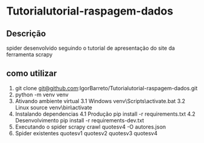 # Tutorialutorial-raspagem-dados

## Descrição
spider desenvolvido seguindo o tutorial de apresentação do site da ferramenta scrapy

##  como utilizar
1. git clone git@github.com:IgorBarreto/Tutorialutorial-raspagem-dados.git
2.  python -m venv venv
3. Ativando ambiente virtual
3.1 Windows 
    venv\Scripts\activate.bat
3.2 Linux
    source venv\bin\activate
4. Instalando dependencias
4.1 Produção
    pip install -r requirements.txt
4.2 Desenvolvimento
    pip install -r requirements-dev.txt
5. Executando o spider
    scrapy crawl quotesv4 -O autores.json
6. Spider existentes
    quotesv1
    quotesv2
    quotesv3
    quotesv4





